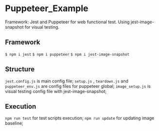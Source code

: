 # Puppeteer_Example
Framework: Jest and Puppeteer for web functional test. Using jest-image-snapshot for visual testing.

## Framework
```$ npm i jest```
```$ npm i puppeteer```
```$ npm i jest-image-snapshot```
## Structure
`jest.config.js` is main config file;
`setup.js` , `teardown.js` and `puppeteer_env.js` are config files for puppeteer global;
`image_setup.js` is visual testing config file with jest-image-snapshot;
## Execution
```npm run test``` for test scripts execution;
```npm run update``` for updating image baseline;
